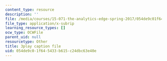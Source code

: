```yaml
---
content_type: resource
description: ''
file: /media/courses/15-071-the-analytics-edge-spring-2017/054de9c01f645433b615c24dbc63e40e_ykiTs5MipJU.vtt
file_type: application/x-subrip
learning_resource_types: []
ocw_type: OCWFile
parent_uid: null
resourcetype: Other
title: 3play caption file
uid: 054de9c0-1f64-5433-b615-c24dbc63e40e
---
```

